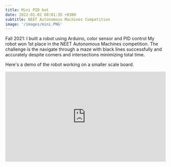 ```yaml
---
title: Mini PID bot
date: 2022-01-02 08:01:35 +0300
subtitle: NEET Autonomous Machines Competition
image: '/images/mini.PNG'
---
```


Fall 2021: I built a robot using Arduino, color sensor and PID control My robot won 1st place in the NEET Autonomous Machines competition. The challenge is the navigate through a maze with black lines successfully and accurately despite corners and intersections minimizing total time. 

Here's a demo of the robot working on a smaller scale board.
<div style="padding:56.25% 0 0 0;position:relative;"><iframe src="https://player.vimeo.com/video/948959495?badge=0&amp;autopause=0&amp;player_id=0&amp;app_id=58479" frameborder="0" allow="autoplay; fullscreen; picture-in-picture; clipboard-write" style="position:absolute;top:0;left:0;width:100%;height:100%;" title="mini - SD 480p"></iframe></div><script src="https://player.vimeo.com/api/player.js"></script>

